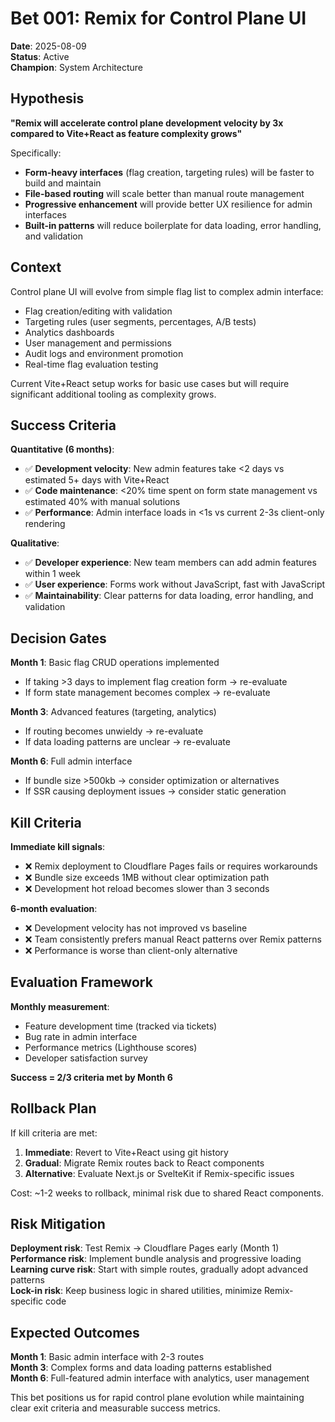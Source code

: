 # Bet 001: Remix for Control Plane UI

**Date**: 2025-08-09  
**Status**: Active  
**Champion**: System Architecture  

## Hypothesis

**"Remix will accelerate control plane development velocity by 3x compared to Vite+React as feature complexity grows"**

Specifically:
- **Form-heavy interfaces** (flag creation, targeting rules) will be faster to build and maintain
- **File-based routing** will scale better than manual route management
- **Progressive enhancement** will provide better UX resilience for admin interfaces
- **Built-in patterns** will reduce boilerplate for data loading, error handling, and validation

## Context

Control plane UI will evolve from simple flag list to complex admin interface:
- Flag creation/editing with validation
- Targeting rules (user segments, percentages, A/B tests)
- Analytics dashboards
- User management and permissions
- Audit logs and environment promotion
- Real-time flag evaluation testing

Current Vite+React setup works for basic use cases but will require significant additional tooling as complexity grows.

## Success Criteria

**Quantitative (6 months)**:
- ✅ **Development velocity**: New admin features take <2 days vs estimated 5+ days with Vite+React
- ✅ **Code maintenance**: <20% time spent on form state management vs estimated 40% with manual solutions
- ✅ **Performance**: Admin interface loads in <1s vs current 2-3s client-only rendering

**Qualitative**:
- ✅ **Developer experience**: New team members can add admin features within 1 week
- ✅ **User experience**: Forms work without JavaScript, fast with JavaScript
- ✅ **Maintainability**: Clear patterns for data loading, error handling, and validation

## Decision Gates

**Month 1**: Basic flag CRUD operations implemented
- If taking >3 days to implement flag creation form → re-evaluate
- If form state management becomes complex → re-evaluate

**Month 3**: Advanced features (targeting, analytics)  
- If routing becomes unwieldy → re-evaluate
- If data loading patterns are unclear → re-evaluate

**Month 6**: Full admin interface
- If bundle size >500kb → consider optimization or alternatives
- If SSR causing deployment issues → consider static generation

## Kill Criteria

**Immediate kill signals**:
- ❌ Remix deployment to Cloudflare Pages fails or requires workarounds
- ❌ Bundle size exceeds 1MB without clear optimization path
- ❌ Development hot reload becomes slower than 3 seconds

**6-month evaluation**:
- ❌ Development velocity has not improved vs baseline
- ❌ Team consistently prefers manual React patterns over Remix patterns
- ❌ Performance is worse than client-only alternative

## Evaluation Framework

**Monthly measurement**:
- Feature development time (tracked via tickets)
- Bug rate in admin interface
- Performance metrics (Lighthouse scores)
- Developer satisfaction survey

**Success = 2/3 criteria met by Month 6**

## Rollback Plan

If kill criteria are met:
1. **Immediate**: Revert to Vite+React using git history
2. **Gradual**: Migrate Remix routes back to React components
3. **Alternative**: Evaluate Next.js or SvelteKit if Remix-specific issues

Cost: ~1-2 weeks to rollback, minimal risk due to shared React components.

## Risk Mitigation

**Deployment risk**: Test Remix → Cloudflare Pages early (Month 1)  
**Performance risk**: Implement bundle analysis and progressive loading  
**Learning curve risk**: Start with simple routes, gradually adopt advanced patterns  
**Lock-in risk**: Keep business logic in shared utilities, minimize Remix-specific code  

## Expected Outcomes

**Month 1**: Basic admin interface with 2-3 routes  
**Month 3**: Complex forms and data loading patterns established  
**Month 6**: Full-featured admin interface with analytics, user management  

This bet positions us for rapid control plane evolution while maintaining clear exit criteria and measurable success metrics.